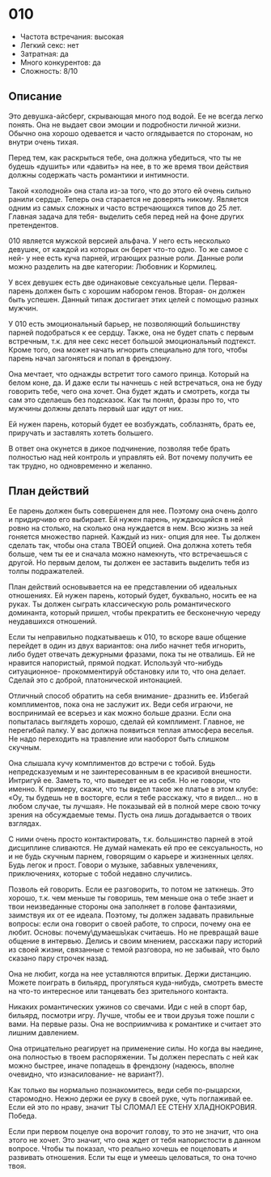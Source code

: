 # 010

* Частота встречания: высокая
* Легкий секс: нет
* Затратная: да
* Много конкурентов: да
* Сложность: 8/10


## Описание

Это девушка-айсберг, скрывающая много под водой. Ее не всегда легко понять. Она не выдает свои эмоции и подробности личной жизни. Обычно она хорошо одевается и часто оглядывается по сторонам, но внутри очень тихая.

Перед тем, как раскрыться тебе, она должна убедиться, что ты не будешь «душить»  или «давить» на нее, в то же время твои действия должны содержать часть романтики и интимности.

Такой «холодной» она стала из-за того, что до этого ей очень сильно ранили сердце. Теперь она старается не доверять никому. Является одним из самых сложных и часто встречающихся типов до 25 лет. Главная задача для тебя- выделить себя перед ней на фоне других претендентов.

010 является мужской версией альфача. У него есть несколько девушек, от каждой из которых он берет что-то одно. То же самое с ней- у нее есть куча парней, играющих разные роли. Данные роли можно разделить на две категории: Любовник и Кормилец.

У всех девушек есть две одинаковые сексуальные цели.  Первая- парень должен быть с хорошим набором генов.  Вторая- он должен быть успешен. Данный типаж достигает этих целей с помощью разных мужчин.

У 010 есть эмоциональный барьер, не позволяющий большинству парней подобраться к ее сердцу. Также, она не будет спать с первым встречным, т.к. для нее секс несет большой эмоциональный подтекст. Кроме того, она может начать игнорить специально для того, чтобы парень начал загоняться и попал в френдзону.

Она мечтает, что однажды встретит того самого принца. Который на белом коне, да. И даже если ты начнешь с ней встречаться, она не буду говорить тебе, чего она хочет. Она будет ждать и смотреть, когда ты сам это сделаешь без подсказок. Как ты понял, фразы про то, что мужчины должны делать первый шаг идут от них.

Ей нужен парень, который будет ее возбуждать, соблазнять, брать ее, приручать и заставлять хотеть большего.

В ответ она окунется в дикое подчинение, позволяя тебе брать полностью над ней контроль и управлять ей. Вот почему получить ее так трудно, но одновременно и желанно.


## План действий

Ее парень должен быть совершенен для нее. Поэтому она очень долго и придирчиво его выбирает. Ей нужен парень, нуждающийся в ней ровно на столько, на сколько она нуждается в нем. Всю жизнь за ней гоняется множество парней. Каждый из них- опция для нее. Ты должен сделать так, чтобы она стала ТВОЕЙ опцией. Она должна хотеть тебя больше, чем ты ее и сначала можно намекнуть, что встречаешься с другой. Но первым делом, ты должен ее заставить выделить тебя из толпы подражателей.

План действий основывается на ее представлении об идеальных отношениях. Ей нужен парень, который будет, буквально, носить ее на руках. Ты должен сыграть классическую роль романтического доминанта, который пришел, чтобы прекратить ее бесконечную череду неудавшихся отношений.

Если ты неправильно подкатываешь к 010, то вскоре ваше общение перейдет в один из двух вариантов: она либо начнет тебя игнорить, либо будет отвечать дежурными фразами, пока ты не отвалишь. Ей не нравится напористый, прямой подкат. Используй что-нибудь ситуационное- прокомментируй обстановку или то, что она делает. Сделай это с доброй, платонической интонацией.

Отличный способ обратить на себя внимание- дразнить ее. Избегай комплиментов, пока она не заслужит их. Веди себя играючи, не воспринимай ее всерьез и как можно больше дразни. Если она попыталась выглядеть хорошо, сделай ей комплимент. Главное, не перегибай палку. У вас должна появиться теплая атмосфера веселья. Не надо переходить на травление или наоборот быть слишком скучным.

Она слышала кучу комплиментов до встречи с тобой. Будь непредсказуемым и не заинтересованным в ее красивой внешности. Интригуй ее. Заметь то, что выведет ее из себя. Но не говори, что именно. К примеру, скажи, что ты видел такое же платье в этом клубе: «Оу, ты будешь не в восторге, если я тебе расскажу, что я видел… но в любом случае, ты лучшая».  Не показывай ей в полной мере свою точку зрения на обсуждаемые темы. Пусть она лишь догадывается о твоих взглядах.

С ними очень просто контактировать, т.к. большинство парней в этой дисциплине сливаются. Не думай намекать ей про ее сексуальность, но и не будь скучным парнем, говорящим о карьере и жизненных целях. Будь легок и прост. Говори о музыке, забавных увлечениях, приключениях, которые с тобой недавно случились.

Позволь ей говорить. Если ее разговорить, то потом не заткнешь. Это хорошо, т.к. чем меньше ты говоришь, тем меньше она о тебе знает и твои неизведанные стороны она заполняет в голове фантазиями, заимствуя их от ее идеала. Поэтому, ты должен задавать правильные вопросы: если она говорит о своей работе, то спроси, почему она ее любит. Основы: почему\думаешь\как считаешь. Но не превращай ваше общение в интервью. Делись и своим мнением, расскажи пару историй из своей жизни, связанные с темой разговора, но не забывай, что было сказано пару строчек назад.

Она не любит, когда на нее уставляются впритык.  Держи дистанцию. Можете поиграть в бильярд, прогуляться куда-нибудь, смотреть вместе на что-то интересное или танцевать без зрительного контакта.

Никаких романтических ужинов со свечами. Иди с ней в спорт бар, бильярд, посмотри игру. Лучше, чтобы ее и твои друзья тоже пошли с вами. На первые разы. Она не восприимчива к романтике и считает это лишним давлением.

Она отрицательно реагирует на применение силы. Но когда вы наедине, она полностью в твоем распоряжении. Ты должен переспать с ней как можно быстрее, иначе попадешь в френдзону (надеюсь, вполне очевидно, что изнасилование- не вариант?).

Как только вы нормально познакомитесь, веди себя по-рыцарски, старомодно. Нежно держи ее руку в своей руке, чуть поглаживай ее. Если ей это по нраву, значит ТЫ СЛОМАЛ ЕЕ СТЕНУ ХЛАДНОКРОВИЯ. Победа.

Если при первом поцелуе она ворочит голову, то это не значит, что она этого не хочет. Это значит, что она ждет от тебя напористости в данном вопросе. Чтобы ты показал, что реально хочешь ее поцеловать и развивать отношения. Если ты еще и умеешь целоваться, то она точно твоя.